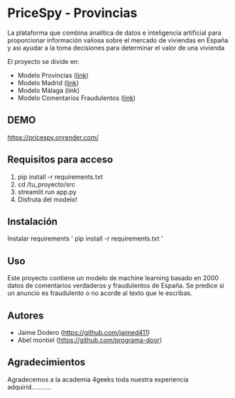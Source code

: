 # PriceSpy - Provincias

La plataforma que combina  analítica de datos e inteligencia artificial para proporcionar información valiosa sobre el mercado de viviendas en España y asi ayudar a la toma decisiones para determinar el valor de una vivienda

El proyecto se divide en:
- Modelo Provincias ([link](https://github.com/jaimed411/PROYECTO-FINAL))
- Modelo Madrid ([link](https://github.com/jaimed411/PROYECTO-FINAL-MADRID))
- Modelo Málaga (link)
- Modelo Comentarios Fraudulentos ([link](https://github.com/jaimed411/PROYECTO-FINAL-NLP))


## DEMO

https://pricespy.onrender.com/


## Requisitos para acceso

1. pip install -r requirements.txt
2. cd /tu_proyecto/src
3. streamlit run app.py
4. Disfruta del modelo! 


## Instalación

Instalar requirements ' pip install -r requirements.txt ' 


## Uso

Este proyecto contiene un modelo de machine learning basado en 2000 datos de comentarios verdaderos y fraudulentos de España. Se predice si un anuncio es fraudulento o no acorde al texto que le escribas.


## Autores

- Jaime Dodero (https://github.com/jaimed411)
- Abel montiel (https://github.com/programa-door)


## Agradecimientos

Agradecemos a la academia 4geeks toda nuestra experiencia adquirid...........
